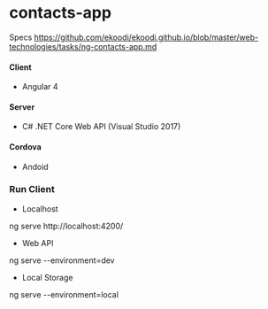 # contacts-app

Specs
https://github.com/ekoodi/ekoodi.github.io/blob/master/web-technologies/tasks/ng-contacts-app.md

#### Client 
- Angular 4

#### Server 
- C# .NET Core Web API (Visual Studio 2017)

#### Cordova 
- Andoid

### Run Client

* Localhost

ng serve
http://localhost:4200/

* Web API

ng serve --environment=dev

* Local Storage

ng serve --environment=local
